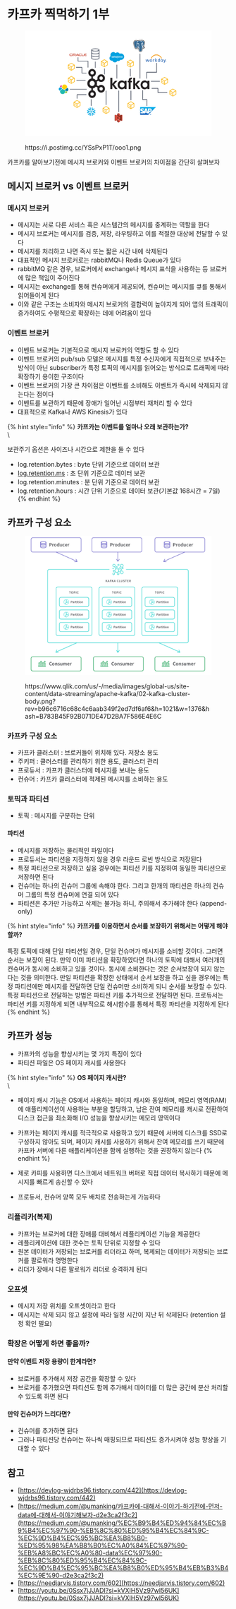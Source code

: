 # 카프카 찍먹하기 1부



<figure><img src="../../.gitbook/assets/1 (1).png" alt=""><figcaption><p>https://i.postimg.cc/YSsPxP1T/ooo1.png</p></figcaption></figure>

카프카를 알아보기전에 메시지 브로커와 이벤트 브로커의 차이점을 간단히 살펴보자



## 메시지 브로커 vs 이벤트 브로커

### 메시지 브로커

* 메시지는 서로 다른 서비스 혹은 시스템간의 메시지를 중계하는 역할을 한다
* 메시지 브로커는 메시지를 검증, 저장, 라우팅하고 이를 적절한 대상에 전달할 수 있다
* 메시지를 처리하고 나면 즉시 또는 짧은 시간 내에 삭제된다
* 대표적인 메시지 브로커로는 rabbitMQ나 Redis Queue가 있다
* rabbitMQ 같은 경우, 브로커에서 exchange나 메시지 표식을 사용하는 등 브로커에 많은 책임이 주어진다
* 메시지는 exchange를 통해 컨슈머에게 제공되어, 컨슈머는 메시지를 큐를 통해서 읽어들이게 된다
* 이와 같은 구조는 소비자와 메시지 브로커의 결합력이 높아지게 되어 앱의 트래픽이 증가하여도 수평적으로 확장하는 데에 어려움이 있다



### 이벤트 브로커

* 이벤트 브로커는 기본적으로 메시지 브로커의 역할도 할 수 있다
* 이벤트 브로커의 pub/sub 모델은 메시지를 특정 수신자에게 직접적으로 보내주는 방식이 아닌 subscriber가 특정 토픽의 메시지를 읽어오는 방식으로 트래픽에 따라 확장하기 용이한 구조이다
* 이벤트 브로커의 가장 큰 차이점은 이벤트를 소비해도 이벤트가 즉시에 삭제되지 않는다는 점이다
* 이벤트를 보관하기 때문에 장애가 일어난 시점부터 재처리 할 수 있다
* 대표적으로 Kafka나 AWS Kinesis가 있다

{% hint style="info" %}
**카프카는 이벤트를 얼마나 오래 보관하는가?**\
\


보관주기 옵션은 사이즈나 시간으로 제한을 둘 수 있다

* log.retention.bytes : byte 단위 기준으로 데이터 보관
* [log.retention.ms](http://log.retention.ms) : 초 단위 기준으로 데이터 보관
* log.retention.minutes : 분 단위 기준으로 데이터 보관
* log.retention.hours : 시간 단위 기준으로 데이터 보관(기본값 168시간 = 7일)
{% endhint %}





## 카프카 구성 요소

<figure><img src="../../.gitbook/assets/2.png" alt=""><figcaption><p>https://www.qlik.com/us/-/media/images/global-us/site-content/data-streaming/apache-kafka/02-kafka-cluster-body.png?rev=b96c6716c68c4c6aab349f2ed7df6af6&#x26;h=1021&#x26;w=1376&#x26;hash=B783B45F92B071DE47D2BA7F586E4E6C</p></figcaption></figure>



### 카프카 구성 요소

* 카프카 클러스터 : 브로커들이 위치해 있다. 저장소 용도
* 주키퍼 : 클러스터를 관리하기 위한 용도, 클러스터 관리
* 프로듀서 : 카프카 클러스터에 메시지를 보내는 용도
* 컨슈머 : 카프카 클러스터에 적제된 메시지를 소비하는 용도



### 토픽과 파티션

* 토픽 : 메시지를 구분하는 단위

#### 파티션

* 메시지를 저장하는 물리적인 파일이다
* 프로듀서는 파티션을 지정하지 않을 경우 라운드 로빈 방식으로 저장된다
* 특정 파티션으로 저장하고 싶을 경우에는 파티션 키를 지정하여 동일한 파티션으로 저장하면 된다
* 컨슈머는 하나의 컨슈머 그룹에 속해야 한다. 그리고 한개의 파티션은 하나의 컨슈머 그룹의 특정 컨슈머에 연결 되어 있다
* 파티션은 추가만 가능하고 삭제는 불가능 하니, 주의해서 추가해야 한다 (append-only)

{% hint style="info" %}
**카프카를 이용하면서 순서를 보장하기 위해서는 어떻게 해야 할까?**\
\
특정 토픽에 대해 단일 파티션일 경우, 단일 컨슈머가 메시지를 소비할 것이다. 그러면 순서는 보장이 된다. 만약 이미 파티션을 확장하였다면 하나의 토픽에 대해서 여러개의 컨슈머가 동시에 소비하고 있을 것이다. 동시에 소비한다는 것은 순서보장이 되지 않는다는 것을 의미한다. 만일 파티션을 확장한 상태에서 순서 보장을 하고 싶을 경우에는 특정 파티션에만 메시지를 전달하면 단일 컨슈머만 소비하게 되니 순서를 보장할 수 있다. 특정 파티션으로 전달하는 방법은 파티션 키를 추가적으로 전달하면 된다. 프로듀서는 파티션 키를 지정하게 되면 내부적으로 해시함수를 통해서 특정 파티션을 지정하게 된다
{% endhint %}

## 카프카 성능

* 카프카의 성능을 향상시키는 몇 가지 특징이 있다
* 파티션 파일은 OS 페이지 캐시를 사용한다

{% hint style="info" %}
**OS 페이지 캐시란?**\
\


* 페이지 캐시 기능은 OS에서 사용하는 페이지 캐시와 동일하며, 메모리 영역(RAM)에 애플리케이션이 사용하는 부분을 할당하고, 남은 잔여 메모리를 캐시로 전환하여 디스크 접근을 최소화해 I/O 성능을 향상시키는 메모리 영역이다
* 카프카는 페이지 캐시를 적극적으로 사용하고 있기 때문에 서버에 디스크를 SSD로 구성하지 않아도 되며, 페이지 캐시를 사용하기 위해서 잔여 메모리를 쓰기 때문에 카프카 서버에 다른 애플리케이션을 함께 실행하는 것을 권장하지 않는다
{% endhint %}

* 제로 카피를 사용하면 디스크에서 네트워크 버퍼로 직접 데이터 복사하기 때문에 메시지를 빠르게 송신할 수 있다
* 프로듀서, 컨슈머 양쪽 모두 배치로 전송하는게 가능하다



### 리플리카(복제)

* 카프카는 브로커에 대한 장애를 대비해서 레플리케이션 기능을 제공한다
* 레플리케이션에 대한 갯수는 토픽 단위로 지정할 수 있다
* 원본 데이터가 저장되는 브로커를 리더라고 하며, 복제되는 데이터가 저장되는 브로커를 팔로워라 명명한다
* 리더가 장애시 다른 팔로워가 리더로 승격하게 된다



### 오프셋

* 메시지 저장 위치를 오프셋이라고 한다
* 메시지는 삭제 되지 않고 설정에 따라 일정 시간이 지난 뒤 삭제된다 (retention 설정 확인 필요)



### 확장은 어떻게 하면 좋을까?

#### 만약 이벤트 저장 용량이 한계라면?

* 브로커를 추가해서 저장 공간을 확장할 수 있다
* 브로커를 추가했으면 파티션도 함께 추가해서 데이터를 더 많은 공간에 분산 처리할 수 있도록 하면 된다

#### 만약 컨슈머가 느리다면?

* 컨슈머를 추가하면 된다
* 그러나 파티션당 컨슈머는 하나씩 매핑되므로 파티션도 증가시켜야 성능 향상을 기대할 수 있다



## 참고

* [https://devlog-wjdrbs96.tistory.com/442](https://devlog-wjdrbs96.tistory.com/442)
* [https://medium.com/@umanking/카프카에-대해서-이야기-하기전에-먼저-data에-대해서-이야기해보자-d2e3ca2f3c2](https://medium.com/@umanking/%EC%B9%B4%ED%94%84%EC%B9%B4%EC%97%90-%EB%8C%80%ED%95%B4%EC%84%9C-%EC%9D%B4%EC%95%BC%EA%B8%B0-%ED%95%98%EA%B8%B0%EC%A0%84%EC%97%90-%EB%A8%BC%EC%A0%80-data%EC%97%90-%EB%8C%80%ED%95%B4%EC%84%9C-%EC%9D%B4%EC%95%BC%EA%B8%B0%ED%95%B4%EB%B3%B4%EC%9E%90-d2e3ca2f3c2)
* [https://needjarvis.tistory.com/602](https://needjarvis.tistory.com/602)
* [https://youtu.be/0Ssx7jJJADI?si=kVXIH5Vz97wI56UK](https://youtu.be/0Ssx7jJJADI?si=kVXIH5Vz97wI56UK)

